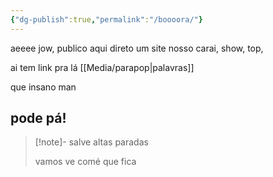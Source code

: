 ```yaml
---
{"dg-publish":true,"permalink":"/boooora/"}
---
```


aeeee jow, publico aqui direto um site nosso carai, show, top, 

ai tem link pra lá [[Media/parapop\|palavras]]


que insano man


## pode pá!


> [!note]- salve
> altas paradas
> 
> vamos ve comé  que fica
